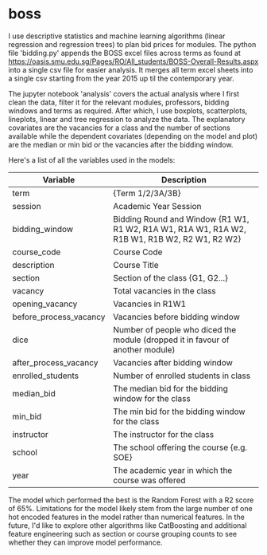 # boss

I use descriptive statistics and machine learning algorithms (linear regression and regression trees) to plan bid prices for modules. The python file 'bidding.py' appends the BOSS excel files across terms as found at https://oasis.smu.edu.sg/Pages/RO/All_students/BOSS-Overall-Results.aspx into a single csv file for easier analysis. It merges all term excel sheets into a single csv starting from the year 2015 up til the contemporary year.

The jupyter notebook 'analysis' covers the actual analysis where I first clean the data, filter it for the relevant modules, professors, bidding windows and terms as required. After which, I use boxplots, scatterplots, lineplots, linear and tree regression to analyze the data. The explanatory covariates are the vacancies for a class and the number of sections available while the dependent covariates (depending on the model and plot) are the median or min bid or the vacancies after the bidding window.

Here's a list of all the variables used in the models:

| Variable               | Description                                                                                   |
|------------------------|-----------------------------------------------------------------------------------------------|
| term                   | {Term 1/2/3A/3B}                                                                              |
| session                | Academic Year Session                                                                         |
| bidding_window         | Bidding Round and Window {R1 W1, R1 W2, R1A W1, R1A W1, R1A W2, R1B W1, R1B W2, R2 W1, R2 W2} |
| course_code            | Course Code                                                                                   |
| description            | Course Title                                                                                  |
| section                | Section of the class {G1, G2...}                                                              |
| vacancy                | Total vacancies in the class                                                                  |
| opening_vacancy        | Vacancies in R1W1                                                                             |
| before_process_vacancy | Vacancies before bidding window                                                               |
| dice                   | Number of people who diced the module (dropped it in favour of another module)                |
| after_process_vacancy  | Vacancies after bidding window                                                                |
| enrolled_students      | Number of enrolled students in class                                                          |
| median_bid             | The median bid for the bidding window for the class                                           |
| min_bid                | The min bid for the bidding window for the class                                              |
| instructor             | The instructor for the class                                                                  |
| school                 | The school offering the course {e.g. SOE}                                                     |
| year                   | The academic year in which the course was offered                                             |


The model which performed the best is the Random Forest with a R2 score of 65%. Limitations for the model likely stem from the large number of one hot encoded features in the model rather than numerical features. In the future, I'd like to explore other algorithms like CatBoosting and additional feature engineering such as section or course grouping counts to see whether they can improve model performance.
